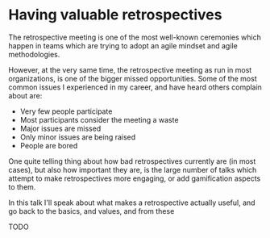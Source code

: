 Having valuable retrospectives
===

The retrospective meeting is one of the most well-known ceremonies which happen in teams which are trying to adopt an agile mindset and agile methodologies. 

However, at the very same time, the retrospective meeting as run in most organizations, is one of the bigger missed opportunities. Some of the most common issues I experienced in my career, and have heard others complain about are:

- Very few people participate
- Most participants consider the meeting a waste
- Major issues are missed
- Only minor issues are being raised
- People are bored

One quite telling thing about how bad retrospectives currently are (in most cases), but also how important they are, is the large number of talks which attempt to make retrospectives more engaging, or add gamification aspects to them.

In this talk I'll speak about what makes a retrospective actually useful, and go back to the basics, and values, and from these 

TODO
